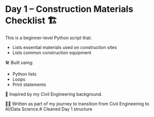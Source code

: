# Day 1 – Construction Materials Checklist 🏗️

This is a beginner-level Python script that:
- Lists essential materials used on construction sites
- Lists common construction equipment

🛠️ Built using:
- Python lists
- Loops
- Print statements

🔧 Inspired by my Civil Engineering background.

👨‍💻 Written as part of my journey to transition from Civil Engineering to AI/Data Science.#   C l e a n e d   D a y   1   s t r u c t u r e  
 